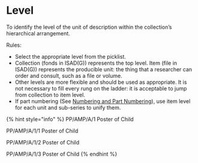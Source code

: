 # Level

To identify the level of the unit of description within the collection’s hierarchical arrangement.&#x20;

Rules: &#x20;

* Select the appropriate level from the picklist.&#x20;
* Collection (fonds in ISAD(G)) represents the top level. Item (file in ISAD(G)) represents the producible unit: the thing that a researcher can order and consult, such as a file or volume. &#x20;
* Other levels are more flexible and should be used as appropriate. It is not necessary to fill every rung on the ladder: it is acceptable to jump from collection to item level.&#x20;
* If part numbering (See [Numbering and Part Numbering](../../../pre-cataloguing/single-group-objects.md)), use item level for each unit and sub-series to unify them.&#x20;

{% hint style="info" %}
PP/AMP/A/1  Poster of Child

PP/AMP/A/1/1 Poster of Child

PP/AMP/A/1/2 Poster of Child

PP/AMP/A/1/3 Poster of Child &#x20;
{% endhint %}

